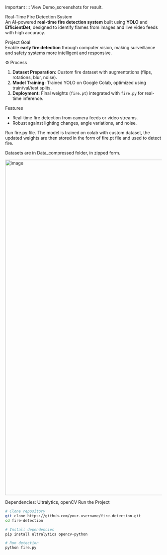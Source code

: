 Important ::: View Demo_screenshots for result.

Real-Time Fire Detection System  
An AI-powered **real-time fire detection system** built using **YOLO** and **EfficientDet**, designed to identify flames from images and live video feeds with high accuracy.  


Project Goal  
Enable **early fire detection** through computer vision, making surveillance and safety systems more intelligent and responsive.  

⚙️ Process  
1. **Dataset Preparation:** Custom fire dataset with augmentations (flips, rotations, blur, noise).  
2. **Model Training:** Trained YOLO on Google Colab, optimized using train/val/test splits.  
3. **Deployment:** Final weights (`fire.pt`) integrated with `fire.py` for real-time inference.  

Features  
- Real-time fire detection from camera feeds or video streams.  
- Robust against lighting changes, angle variations, and noise.  

Run fire.py file.
The model is trained on colab with custom dataset, the updated weights are then stored in the form of fire.pt file and used to detect fire.

Datasets are in Data_compressed folder, in zipped form.



<img width="1920" height="1080" alt="image" src="https://github.com/user-attachments/assets/414d45c4-f782-4011-a105-d4cff2b0b860" />

Dependencies: Ultralytics, openCV
Run the Project  
```bash
# Clone repository
git clone https://github.com/your-username/fire-detection.git  
cd fire-detection  

# Install dependencies
pip install ultralytics opencv-python  

# Run detection
python fire.py
```
